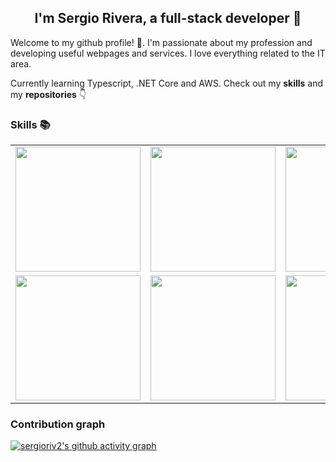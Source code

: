 <div align="center" width="300">
  <h2>I'm Sergio Rivera, a full-stack developer 🚀</h1>
  <p align="left">Welcome to my github profile! 🌟. I'm passionate about my profession and developing useful webpages and services. I love everything related to the      IT area.</p>
  <p align="left">Currently learning Typescript, .NET Core and AWS. Check out my <strong>skills</strong> and my <strong>repositories</strong> 👇</p>
</div>
<div>
  <h3>Skills 📚</h3>
  <table>
    <tr>
      <td><img src="https://cdn.iconscout.com/icon/free/png-256/react-3-1175109.png" width="200"/></td>
      <td><img src="https://cdn.iconscout.com/icon/free/png-512/node-js-1174925.png" width="200"/></td>
      <td><img src="https://cdn.iconscout.com/icon/free/png-512/redux-283024.png" width="200"/></td>
      <td><img src="https://cdn.iconscout.com/icon/free/png-512/jira-3521518-2945021.png" width="200"/></td>
      <td><img src="https://cdn.iconscout.com/icon/free/png-512/mongodb-3521676-2945120.png" width="200"/></td>
      <td><img src="https://cdn.iconscout.com/icon/free/png-512/mysql-4-226026.png" width="200"/></td>
      <td><img src="https://cdn.iconscout.com/icon/free/png-512/sql-4-190807.png" width="200"/></td>
    </tr>
     <tr>
      <td><img src="https://cdn.iconscout.com/icon/free/png-512/postgresql-10-1175121.png" width="200"/></td>
      <td><img src="https://cdn.iconscout.com/icon/free/png-512/typescript-1-1175078.png" width="200"/></td>
      <td><img src="https://cdn.iconscout.com/icon/free/png-512/javascript-2752148-2284965.png" width="200"/></td>
      <td><img src="https://cdn.iconscout.com/icon/free/png-512/html-2752158-2284975.png" width="200"/></td>
      <td><img src="https://cdn.iconscout.com/icon/free/png-512/css3-11-1175239.png" width="200"/></td>
      <td><img src="https://cdn.iconscout.com/icon/free/png-512/bootstrap-226077.png" width="200"/></td>
      <td><img src="https://cdn.iconscout.com/icon/free/png-512/npm-226037.png" width="200"/></td>
    </tr>
  </table>
</div>
<h3>Contribution graph</h3>

[![sergioriv2's github activity graph](https://activity-graph.herokuapp.com/graph?username=sergioriv2&theme=react-dark)](https://github.com/sergioriv2/github-readme-activity-graph)

<!--
**sergioriv2/sergioriv2** is a ✨ _special_ ✨ repository because its `README.md` (this file) appears on your GitHub profile.

Here are some ideas to get you started:

- 🔭 I’m currently working on ...
- 🌱 I’m currently learning ...
- 👯 I’m looking to collaborate on ...
- 🤔 I’m looking for help with ...
- 💬 Ask me about ...
- 📫 How to reach me: ...
- 😄 Pronouns: ...
- ⚡ Fun fact: ...
-->
